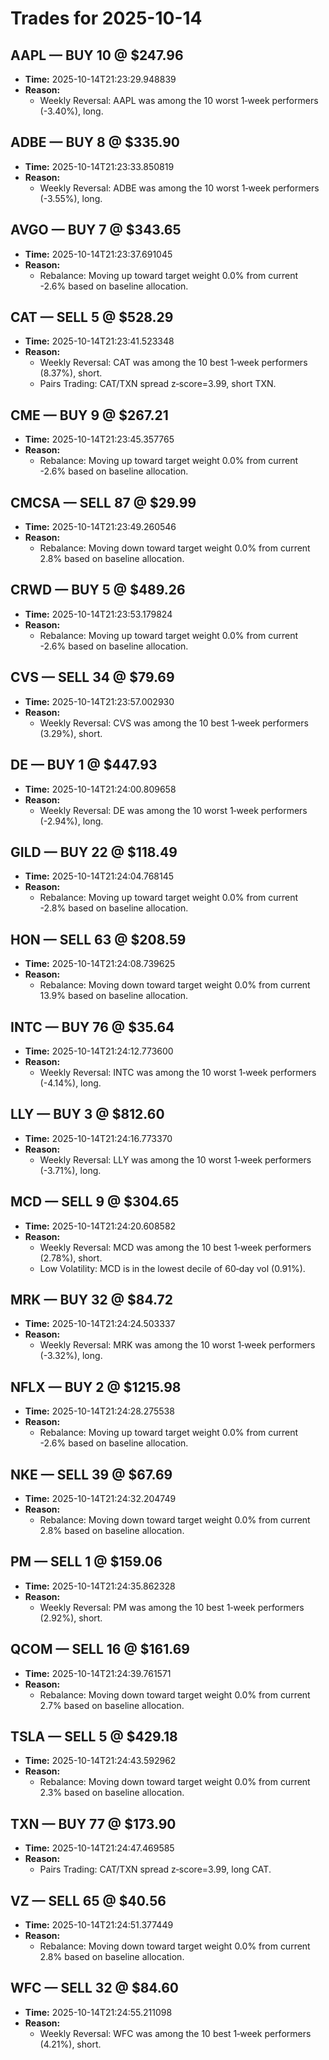 # Trades for 2025-10-14

## AAPL — BUY 10 @ $247.96
- **Time:** 2025-10-14T21:23:29.948839
- **Reason:**
  - Weekly Reversal: AAPL was among the 10 worst 1‑week performers (-3.40%), long.

## ADBE — BUY 8 @ $335.90
- **Time:** 2025-10-14T21:23:33.850819
- **Reason:**
  - Weekly Reversal: ADBE was among the 10 worst 1‑week performers (-3.55%), long.

## AVGO — BUY 7 @ $343.65
- **Time:** 2025-10-14T21:23:37.691045
- **Reason:**
  - Rebalance: Moving up toward target weight 0.0% from current -2.6% based on baseline allocation.

## CAT — SELL 5 @ $528.29
- **Time:** 2025-10-14T21:23:41.523348
- **Reason:**
  - Weekly Reversal: CAT was among the 10 best 1‑week performers (8.37%), short.
  - Pairs Trading: CAT/TXN spread z‑score=3.99, short TXN.

## CME — BUY 9 @ $267.21
- **Time:** 2025-10-14T21:23:45.357765
- **Reason:**
  - Rebalance: Moving up toward target weight 0.0% from current -2.6% based on baseline allocation.

## CMCSA — SELL 87 @ $29.99
- **Time:** 2025-10-14T21:23:49.260546
- **Reason:**
  - Rebalance: Moving down toward target weight 0.0% from current 2.8% based on baseline allocation.

## CRWD — BUY 5 @ $489.26
- **Time:** 2025-10-14T21:23:53.179824
- **Reason:**
  - Rebalance: Moving up toward target weight 0.0% from current -2.6% based on baseline allocation.

## CVS — SELL 34 @ $79.69
- **Time:** 2025-10-14T21:23:57.002930
- **Reason:**
  - Weekly Reversal: CVS was among the 10 best 1‑week performers (3.29%), short.

## DE — BUY 1 @ $447.93
- **Time:** 2025-10-14T21:24:00.809658
- **Reason:**
  - Weekly Reversal: DE was among the 10 worst 1‑week performers (-2.94%), long.

## GILD — BUY 22 @ $118.49
- **Time:** 2025-10-14T21:24:04.768145
- **Reason:**
  - Rebalance: Moving up toward target weight 0.0% from current -2.8% based on baseline allocation.

## HON — SELL 63 @ $208.59
- **Time:** 2025-10-14T21:24:08.739625
- **Reason:**
  - Rebalance: Moving down toward target weight 0.0% from current 13.9% based on baseline allocation.

## INTC — BUY 76 @ $35.64
- **Time:** 2025-10-14T21:24:12.773600
- **Reason:**
  - Weekly Reversal: INTC was among the 10 worst 1‑week performers (-4.14%), long.

## LLY — BUY 3 @ $812.60
- **Time:** 2025-10-14T21:24:16.773370
- **Reason:**
  - Weekly Reversal: LLY was among the 10 worst 1‑week performers (-3.71%), long.

## MCD — SELL 9 @ $304.65
- **Time:** 2025-10-14T21:24:20.608582
- **Reason:**
  - Weekly Reversal: MCD was among the 10 best 1‑week performers (2.78%), short.
  - Low Volatility: MCD is in the lowest decile of 60‑day vol (0.91%).

## MRK — BUY 32 @ $84.72
- **Time:** 2025-10-14T21:24:24.503337
- **Reason:**
  - Weekly Reversal: MRK was among the 10 worst 1‑week performers (-3.32%), long.

## NFLX — BUY 2 @ $1215.98
- **Time:** 2025-10-14T21:24:28.275538
- **Reason:**
  - Rebalance: Moving up toward target weight 0.0% from current -2.6% based on baseline allocation.

## NKE — SELL 39 @ $67.69
- **Time:** 2025-10-14T21:24:32.204749
- **Reason:**
  - Rebalance: Moving down toward target weight 0.0% from current 2.8% based on baseline allocation.

## PM — SELL 1 @ $159.06
- **Time:** 2025-10-14T21:24:35.862328
- **Reason:**
  - Weekly Reversal: PM was among the 10 best 1‑week performers (2.92%), short.

## QCOM — SELL 16 @ $161.69
- **Time:** 2025-10-14T21:24:39.761571
- **Reason:**
  - Rebalance: Moving down toward target weight 0.0% from current 2.7% based on baseline allocation.

## TSLA — SELL 5 @ $429.18
- **Time:** 2025-10-14T21:24:43.592962
- **Reason:**
  - Rebalance: Moving down toward target weight 0.0% from current 2.3% based on baseline allocation.

## TXN — BUY 77 @ $173.90
- **Time:** 2025-10-14T21:24:47.469585
- **Reason:**
  - Pairs Trading: CAT/TXN spread z‑score=3.99, long CAT.

## VZ — SELL 65 @ $40.56
- **Time:** 2025-10-14T21:24:51.377449
- **Reason:**
  - Rebalance: Moving down toward target weight 0.0% from current 2.8% based on baseline allocation.

## WFC — SELL 32 @ $84.60
- **Time:** 2025-10-14T21:24:55.211098
- **Reason:**
  - Weekly Reversal: WFC was among the 10 best 1‑week performers (4.21%), short.

